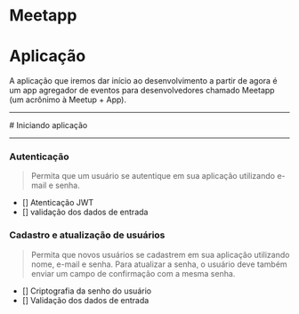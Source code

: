 # Meetapp

<h1>Aplicação</h1>

<p>A aplicação que iremos dar início ao desenvolvimento a partir de agora é um app agregador de eventos para desenvolvedores chamado Meetapp (um acrônimo à Meetup + App).</p>
<hr>
# Iniciando aplicação
<hr>

<h3>Autenticação</h3>

> Permita que um usuário se autentique em sua aplicação utilizando e-mail e senha.

- [] Atenticação JWT
- [] validação dos dados de entrada

<h3>Cadastro e atualização de usuários</h3>

> Permita que novos usuários se cadastrem em sua aplicação utilizando nome, e-mail e senha.
> Para atualizar a senha, o usuário deve também enviar um campo de confirmação com a mesma senha.

- [] Criptografia da senho do usuário
- [] Validação dos dados de entrada
